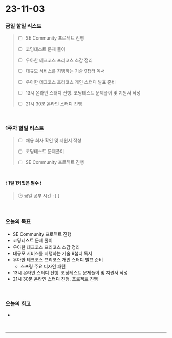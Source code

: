 # 23-11-03
### 금일 할일 리스트
> - [ ]  SE Community 프로젝트 진행
>
> - [ ]  코딩테스트 문제 풀이
>
> - [ ]  우아한 테크코스 프리코스 소감 정리
>
> - [ ]  대규모 서비스를 지탱하는 기술 9챕터 독서
>
> - [ ]  우아한 테크코스 프리코스 개인 스터디 발표 준비
>
> - [ ]  13시 온라인 스터디 진행. 코딩테스트 문제풀이 및 지원서 작성
>
> - [ ]  21시 30분 온라인 스터디 진행



<br/>

### 1주차 할일 리스트  
> - [ ]  채용 회사 확인 및 지원서 작성
>
> - [ ]  코딩테스트 문제풀이
>
> - [ ]  SE Community 프로젝트 진행

<br/>

❗ **1일 1커밋은 필수** ❗
> 🕒 금일 공부 시간 : [ ]
  
<br/>

### 오늘의 목표
- SE Community 프로젝트 진행
- 코딩테스트 문제 풀이
- 우아한 테크코스 프리코스 소감 정리
- 대규모 서비스를 지탱하는 기술 9챕터 독서
- 우아한 테크코스 프리코스 개인 스터디 발표 준비
    - 스프링 주요 디자인 패턴
- 13시 온라인 스터디 진행. 코딩테스트 문제풀이 및 지원서 작성
- 21시 30분 온라인 스터디 진행. 프로젝트 진행


<br>

### 오늘의 회고
- 


<br/>

------------  
